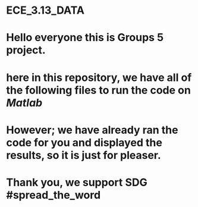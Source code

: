 # ECE_3.13_DATA

# Hello everyone this is Groups 5 project.

# here in this repository, we have all of the following files to run the code on *Matlab*

# However; we have already ran the code for you and displayed the results, so it is just for pleaser.

# Thank you, we support SDG #spread_the_word
